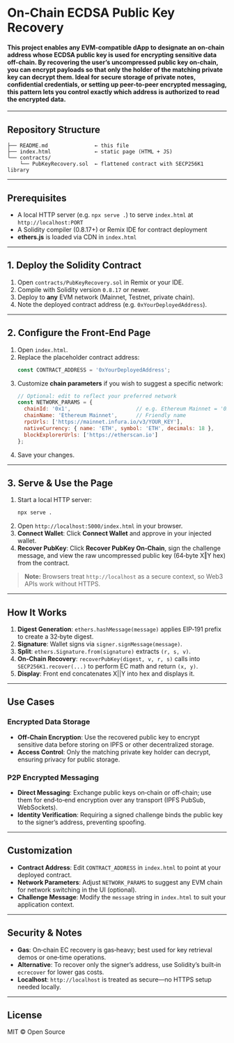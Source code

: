 # On‑Chain ECDSA Public Key Recovery

#### This project enables any EVM-compatible dApp to designate an on-chain address whose ECDSA public key is used for encrypting sensitive data off-chain. By recovering the user’s uncompressed public key on-chain, you can encrypt payloads so that **only** the holder of the matching private key can decrypt them. Ideal for secure storage of private notes, confidential credentials, or setting up peer-to-peer encrypted messaging, this pattern lets you control exactly which address is authorized to read the encrypted data.
---

## Repository Structure

```
├── README.md               ← this file
├── index.html              ← static page (HTML + JS)
└── contracts/
    └── PubKeyRecovery.sol  ← flattened contract with SECP256K1 library
```

---

## Prerequisites

- A local HTTP server (e.g. `npx serve .`) to serve `index.html` at `http://localhost:PORT`
- A Solidity compiler (0.8.17+) or Remix IDE for contract deployment
- **ethers.js** is loaded via CDN in `index.html`

---

## 1. Deploy the Solidity Contract

1. Open `contracts/PubKeyRecovery.sol` in Remix or your IDE.
2. Compile with Solidity version `0.8.17` or newer.
3. Deploy to **any** EVM network (Mainnet, Testnet, private chain).
4. Note the deployed contract address (e.g. `0xYourDeployedAddress`).

---

## 2. Configure the Front‑End Page

1. Open `index.html`.
2. Replace the placeholder contract address:
   ```js
   const CONTRACT_ADDRESS = '0xYourDeployedAddress';
   ```
3. Customize **chain parameters** if you wish to suggest a specific network:
   ```js
   // Optional: edit to reflect your preferred network
   const NETWORK_PARAMS = {
     chainId: '0x1',                     // e.g. Ethereum Mainnet = '0x1'
     chainName: 'Ethereum Mainnet',      // Friendly name
     rpcUrls: ['https://mainnet.infura.io/v3/YOUR_KEY'],
     nativeCurrency: { name: 'ETH', symbol: 'ETH', decimals: 18 },
     blockExplorerUrls: ['https://etherscan.io']
   };
   ```
4. Save your changes.

---

## 3. Serve & Use the Page

1. Start a local HTTP server:
   ```bash
   npx serve .
   ```
2. Open `http://localhost:5000/index.html` in your browser.
3. **Connect Wallet**: Click **Connect Wallet** and approve in your injected wallet.
4. **Recover PubKey**: Click **Recover PubKey On‑Chain**, sign the challenge message, and view the raw uncompressed public key (64‑byte X‖Y hex) from the contract.

> **Note:** Browsers treat `http://localhost` as a secure context, so Web3 APIs work without HTTPS.

---

## How It Works

1. **Digest Generation**: `ethers.hashMessage(message)` applies EIP‑191 prefix to create a 32‑byte digest.
2. **Signature**: Wallet signs via `signer.signMessage(message)`.
3. **Split**: `ethers.Signature.from(signature)` extracts `(r, s, v)`.
4. **On‑Chain Recovery**: `recoverPubKey(digest, v, r, s)` calls into `SECP256K1.recover(...)` to perform EC math and return `(x, y)`.
5. **Display**: Front end concatenates X||Y into hex and displays it.

---

## Use Cases

### Encrypted Data Storage

- **Off‑Chain Encryption**: Use the recovered public key to encrypt sensitive data before storing on IPFS or other decentralized storage.
- **Access Control**: Only the matching private key holder can decrypt, ensuring privacy for public storage.

### P2P Encrypted Messaging

- **Direct Messaging**: Exchange public keys on‑chain or off‑chain; use them for end‑to‑end encryption over any transport (IPFS PubSub, WebSockets).
- **Identity Verification**: Requiring a signed challenge binds the public key to the signer’s address, preventing spoofing.

---

## Customization

- **Contract Address**: Edit `CONTRACT_ADDRESS` in `index.html` to point at your deployed contract.
- **Network Parameters**: Adjust `NETWORK_PARAMS` to suggest any EVM chain for network switching in the UI (optional).
- **Challenge Message**: Modify the `message` string in `index.html` to suit your application context.

---

## Security & Notes

- **Gas**: On‑chain EC recovery is gas‑heavy; best used for key retrieval demos or one‑time operations.
- **Alternative**: To recover only the signer’s address, use Solidity’s built‑in `ecrecover` for lower gas costs.
- **Localhost**: `http://localhost` is treated as secure—no HTTPS setup needed locally.

---

## License

MIT © Open Source
